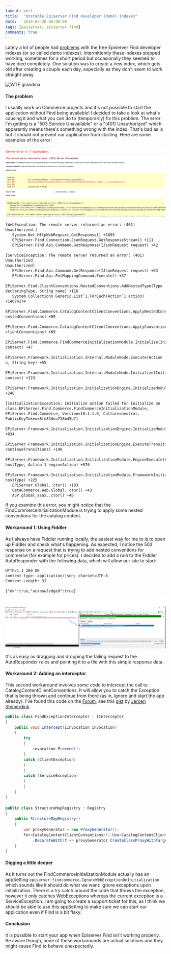 ```yaml
---
layout: post
title:  "Unstable Episerver Find developer (demo) indexes"
date:   2018-03-20 08:00:00
tags: [episerver, episerver-find]
comments: true
---
```


Lately a lot of people had [problems](https://world.episerver.com/forum/developer-forum/EPiServer-Search/Thread-Container/2017/7/issues-with-new-developer-indexes)  with the free Episerver Find developer indexes (or so called demo indexes). Intermittently these indexes stopped working, sometimes for a short period but occasionally they seemed to have died completely. One solution was to create a new index, which gets old after creating a couple each day, especially as they don't seem to work straight away.

<p class="centered-image">
	<img src="/assets/epi-find/wtf-grandma.png" alt="WTF grandma">
</p>

#### The problem
I usually work on Commerce projects and it's not possible to start the application without Find being available!
I decided to take a look at what's causing it and what you can do to (temporarily) fix this problem. The error I'm getting is a "503 Service Unavailable" or a "(401) Unauthorized" which apparently means there's something wrong with the index. That's bad as is but it should not prevent our application from starting. Here are some examples of the error:

<p class="centered-image">
	<img src="/assets/epi-find/initialization-exception.png" alt="503 find initialization exception">
</p>

```
[WebException: The remote server returned an error: (401) Unauthorized.]
   System.Net.HttpWebRequest.GetResponse() +1695
   EPiServer.Find.Connection.JsonRequest.GetResponseStream() +111
   EPiServer.Find.Api.Command.GetResponse(IJsonRequest request) +42

[ServiceException: The remote server returned an error: (401) Unauthorized.
Unauthorized]
   EPiServer.Find.Api.Command.GetResponse(IJsonRequest request) +63
   EPiServer.Find.Api.PutMappingCommand.Execute() +37
   EPiServer.Find.ClientConventions.NestedConventions.AddNestedType(Type declaringType, String name) +116
   System.Collections.Generic.List`1.ForEach(Action`1 action) +14674174
   EPiServer.Find.Commerce.CatalogContentClientConventions.ApplyNestedConventions(NestedConventions nestedConventions) +89
   EPiServer.Find.Commerce.CatalogContentClientConventions.ApplyConventions(IClientConventions clientConventions) +69
   EPiServer.Find.Commerce.FindCommerceInitializationModule.Initialize(InitializationEngine context) +47
   EPiServer.Framework.Initialization.Internal.ModuleNode.Execute(Action a, String key) +55
   EPiServer.Framework.Initialization.Internal.ModuleNode.Initialize(InitializationEngine context) +123
   EPiServer.Framework.Initialization.InitializationEngine.InitializeModules() +248

[InitializationException: Initialize action failed for Initialize on class EPiServer.Find.Commerce.FindCommerceInitializationModule, EPiServer.Find.Commerce, Version=10.1.1.0, Culture=neutral, PublicKeyToken=8fe83dea738b45b7]
   EPiServer.Framework.Initialization.InitializationEngine.InitializeModules() +834
   EPiServer.Framework.Initialization.InitializationEngine.ExecuteTransition(Boolean continueTransitions) +198
   EPiServer.Framework.Initialization.InitializationModule.EngineExecute(HostType hostType, Action`1 engineAction) +876
   EPiServer.Framework.Initialization.InitializationModule.FrameworkInitialization(HostType hostType) +225
   EPiServer.Global..ctor() +103
   GetaCommerce.Web.Global..ctor() +43
   ASP.global_asax..ctor() +48
```

If you examine this error, you might notice that the FindCommerceInitializationModule is trying to apply some nested conventions for the catalog content.

#### Workaround 1: Using Fiddler
As I always have Fiddler running locally, the easiest way for me to is to open up Fiddler and check what's happening. As expected, I notice the 503 response on a request that is trying to add nested conventions for commerce (for example for prices). I decided to add a rule to the Fiddler AutoResponder with the following data, which will allow our site to start:

```
HTTP/1.1 200 OK
content-type: application/json; charset=UTF-8
Content-Length: 31

{"ok":true,"acknowledged":true}
```

<p class="centered-image">
	<img src="/assets/epi-find/fake-response-fiddler.png" alt="Fake fiddler response">
</p>

It's as easy as dragging and dropping the failing request to the AutoResponder rules and pointing it to a file with this simple response data.

#### Workaround 2: Adding an interceptor
This second workaround involves some code to intercept the call to CatalogContentClientConventions. It will allow you to catch the Exception that is being thrown and continue from there (as in, ignore and start the app already).
I've found this code on the [Forum](https://world.episerver.com/forum/developer-forum/EPiServer-Search/Thread-Container/2017/1/exception-when-starting-website/), see this [gist](https://gist.github.com/jstemerdink/6aff0f7de4aa22c803bb4ad0250bec0c) by [Jeroen Stemerdink](https://world.episerver.com/Blogs/Jeroen-Stemerdink/).

```csharp
public class FindExceptionInterceptor : IInterceptor
{
    public void Intercept(IInvocation invocation)
    {
        try
        {
            invocation.Proceed();
        }
        catch (ClientException)
        {
        }
        catch (ServiceException)
        {
        }
    }
}

public class StructureMapRegistry : Registry
{
    public StructureMapRegistry()
    {
        var proxyGenerator = new ProxyGenerator();
        For<CatalogContentClientConventions>().Use<CatalogContentClientConventions>()
            .DecorateWith(t => proxyGenerator.CreateClassProxyWithTarget(t, new FindExceptionInterceptor()));
    }
}
```

#### Digging a little deeper
As it turns out the FindCommerceInitializationModule actually has an appSetting `episerver:findcommerce.IgnoreWebExceptionOnInitialization` which sounds like it should do what we want: ignore exceptions upon initialization. There is a try catch around the code that throws the exception, however it only catches WebExceptions whereas the current exception is a ServiceException. I am going to create a support ticket for this, as I think we should be able to use this appSetting to make sure we can start our application even if Find is a bit flaky. 

#### Conclusion
It is possible to start your app when Episerver Find isn't working properly. Be aware though, none of these workarounds are actual solutions and they might cause Find to behave unexpectedly.